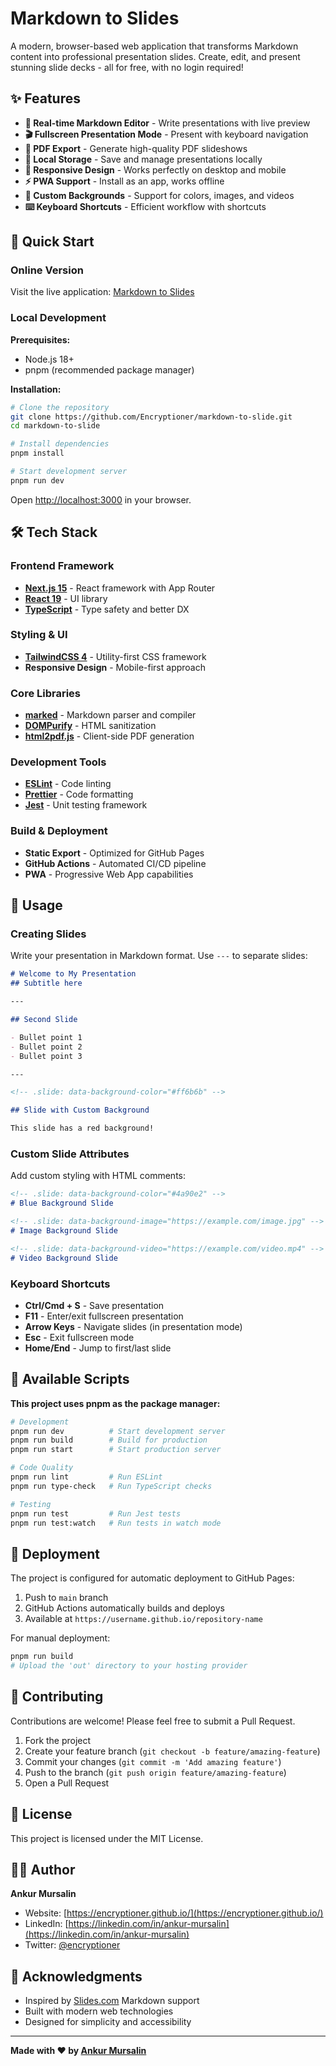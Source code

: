 # Markdown to Slides

A modern, browser-based web application that transforms Markdown content into professional presentation slides. Create, edit, and present stunning slide decks - all for free, with no login required!

## ✨ Features

- **📝 Real-time Markdown Editor** - Write presentations with live preview
- **🎬 Fullscreen Presentation Mode** - Present with keyboard navigation
- **📄 PDF Export** - Generate high-quality PDF slideshows
- **💾 Local Storage** - Save and manage presentations locally
- **📱 Responsive Design** - Works perfectly on desktop and mobile
- **⚡ PWA Support** - Install as an app, works offline
- **🎨 Custom Backgrounds** - Support for colors, images, and videos
- **⌨️ Keyboard Shortcuts** - Efficient workflow with shortcuts

## 🚀 Quick Start

### Online Version
Visit the live application: [Markdown to Slides](https://encryptioner.github.io/markdown-to-slide/)

### Local Development

**Prerequisites:**
- Node.js 18+ 
- pnpm (recommended package manager)

**Installation:**
```bash
# Clone the repository
git clone https://github.com/Encryptioner/markdown-to-slide.git
cd markdown-to-slide

# Install dependencies
pnpm install

# Start development server
pnpm run dev
```

Open [http://localhost:3000](http://localhost:3000) in your browser.

## 🛠️ Tech Stack

### Frontend Framework
- **[Next.js 15](https://nextjs.org/)** - React framework with App Router
- **[React 19](https://react.dev/)** - UI library
- **[TypeScript](https://www.typescriptlang.org/)** - Type safety and better DX

### Styling & UI
- **[TailwindCSS 4](https://tailwindcss.com/)** - Utility-first CSS framework
- **Responsive Design** - Mobile-first approach

### Core Libraries
- **[marked](https://marked.js.org/)** - Markdown parser and compiler
- **[DOMPurify](https://github.com/cure53/DOMPurify)** - HTML sanitization
- **[html2pdf.js](https://github.com/eKoopmans/html2pdf.js)** - Client-side PDF generation

### Development Tools
- **[ESLint](https://eslint.org/)** - Code linting
- **[Prettier](https://prettier.io/)** - Code formatting
- **[Jest](https://jestjs.io/)** - Unit testing framework

### Build & Deployment
- **Static Export** - Optimized for GitHub Pages
- **GitHub Actions** - Automated CI/CD pipeline
- **PWA** - Progressive Web App capabilities

## 📖 Usage

### Creating Slides

Write your presentation in Markdown format. Use `---` to separate slides:

```markdown
# Welcome to My Presentation
## Subtitle here

---

## Second Slide

- Bullet point 1
- Bullet point 2
- Bullet point 3

---

<!-- .slide: data-background-color="#ff6b6b" -->

## Slide with Custom Background

This slide has a red background!
```

### Custom Slide Attributes

Add custom styling with HTML comments:

```markdown
<!-- .slide: data-background-color="#4a90e2" -->
# Blue Background Slide

<!-- .slide: data-background-image="https://example.com/image.jpg" -->
# Image Background Slide

<!-- .slide: data-background-video="https://example.com/video.mp4" -->
# Video Background Slide
```

### Keyboard Shortcuts

- **Ctrl/Cmd + S** - Save presentation
- **F11** - Enter/exit fullscreen presentation
- **Arrow Keys** - Navigate slides (in presentation mode)
- **Esc** - Exit fullscreen mode
- **Home/End** - Jump to first/last slide

## 🧪 Available Scripts

**This project uses pnpm as the package manager:**

```bash
# Development
pnpm run dev          # Start development server
pnpm run build        # Build for production
pnpm run start        # Start production server

# Code Quality
pnpm run lint         # Run ESLint
pnpm run type-check   # Run TypeScript checks

# Testing
pnpm run test         # Run Jest tests
pnpm run test:watch   # Run tests in watch mode
```

## 🚀 Deployment

The project is configured for automatic deployment to GitHub Pages:

1. Push to `main` branch
2. GitHub Actions automatically builds and deploys
3. Available at `https://username.github.io/repository-name`

For manual deployment:
```bash
pnpm run build
# Upload the 'out' directory to your hosting provider
```

## 🤝 Contributing

Contributions are welcome! Please feel free to submit a Pull Request.

1. Fork the project
2. Create your feature branch (`git checkout -b feature/amazing-feature`)
3. Commit your changes (`git commit -m 'Add amazing feature'`)
4. Push to the branch (`git push origin feature/amazing-feature`)
5. Open a Pull Request

## 📄 License

This project is licensed under the MIT License.

## 👨‍💻 Author

**Ankur Mursalin**

- Website: [https://encryptioner.github.io/](https://encryptioner.github.io/)
- LinkedIn: [https://linkedin.com/in/ankur-mursalin](https://linkedin.com/in/ankur-mursalin)
- Twitter: [@encryptioner](https://twitter.com/encryptioner)

## 🙏 Acknowledgments

- Inspired by [Slides.com](https://slides.com/) Markdown support
- Built with modern web technologies
- Designed for simplicity and accessibility

---

**Made with ❤️ by [Ankur Mursalin](https://encryptioner.github.io/)**
